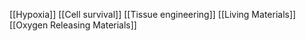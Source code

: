 [[Hypoxia]]
[[Cell survival]]
[[Tissue engineering]]
[[Living Materials]]
[[Oxygen Releasing Materials]]
